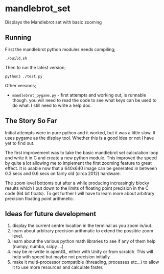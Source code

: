 # mandlebrot_set

Displays the Mandlebrot set with basic zooming

## Running

First the mandlebrot python modules needs compiling;

    ./build.sh

Then to run the latest version;

    python3 ./test.py

Other versions;

 * `mandlebrot_pygame.py` - first attempts and working out, is runnable though. you will need to read the code to see what keys can be used to do what.  I still need to write a help doc.

## The Story So Far

Initial attempts were in pure python and it worked, but it was a little slow. It uses 
pygame as the display tool. Whether this is a good idea or not I have yet to find out.

The first improvement was to take the basic mandlebrot set calculation loop and write 
it in C and create a new python module.  This improved the speed by quite a lot allowing
me to implement the first zooming feature to great effect.  It is usable now that a
640x640 image can be generated in between 0.3 secs and 0.6 secs on fairly old (circa 2012)
hardware.

The zoom level bottoms out after a while producing increasingly blocky results which I
put down to the limits of floating point precision in the C code (64 bit floats). To get further I will have to learn more about arbitrary precision floating point arithmetic.


## Ideas for future development

1. display the current centre location in the terminal as you zoom in/out.
1. learn about arbitrary precision arithmatic to extend the possible zoom level.
1. learn about the various python math libraries to see if any of them help (numpy, numba, scipy ...)
1. may be re-write in openGL, either with Unity or from scratch. This will help with speed but maybe not precision initially.
1. make it multi-processor compatible (threading, processes etc...) to allow it to use more resources and calculate faster.
